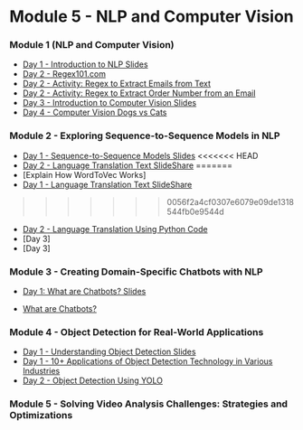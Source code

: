 # Module 5 - NLP and Computer Vision 

### Module 1 (NLP and Computer Vision)

- [Day 1 - Introduction to NLP Slides](../Slides/NLPAndComputerVision/intro-nlp.key)
- [Day 2 - Regex101.com](https://regex101.com/)
- [Day 2 - Activity: Regex to Extract Emails from Text](resources/regex-to-extract-words-from-text.md)
- [Day 2 - Activity: Regex to Extract Order Number from an Email](resources/regex-extract-order-number.md)
- [Day 3 - Introduction to Computer Vision Slides](../Slides/NLPAndComputerVision/intro-computer-vision.key)
- [Day 4 - Computer Vision Dogs vs Cats](resources/cats-dogs-classification.ipynb)

### Module 2 - Exploring Sequence-to-Sequence Models in NLP 

- [Day 1 - Sequence-to-Sequence Models Slides]() 
<<<<<<< HEAD
- [Day 2 - Language Translation Text SlideShare](../Slides/language-translation.key) 
=======
- [Explain How WordToVec Works]
- [Day 1 - Language Translation Text SlideShare](../Slides/language-translation.key) 
>>>>>>> 0056f2a4cf0307e6079e09de1318544fb0e9544d
- [Day 2 - Language Translation Using Python Code](resources/language-translation.ipynb)
- [Day 3]
- [Day 3]


### Module 3 -  Creating Domain-Specific Chatbots with NLP

- [Day 1: What are Chatbots? Slides]()

- [What are Chatbots?]() 

### Module 4 - Object Detection for Real-World Applications

- [Day 1 - Understanding Object Detection Slides](../Slides/introduction-computer-vision.key) 
- [Day 1 - 10+ Applications of Object Detection Technology in Various Industries](https://smarttek.solutions/blog/object-detection-technology/)
- [Day 2 - Object Detection Using YOLO](resources/object-detection.ipynb)

### Module 5 - Solving Video Analysis Challenges: Strategies and Optimizations 